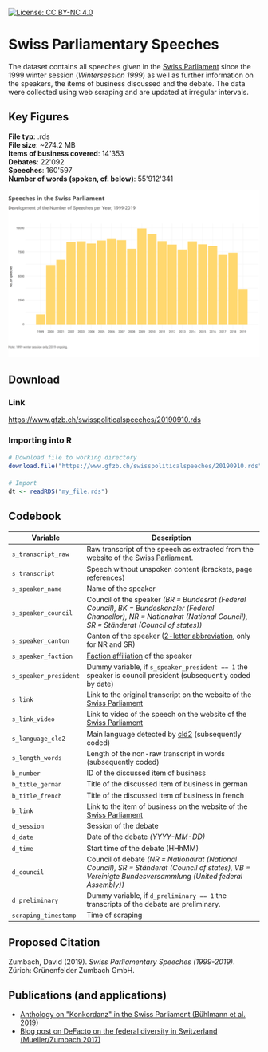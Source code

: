  [![License: CC BY-NC 4.0](https://img.shields.io/badge/License-CC%20BY--NC%204.0-green.svg)](https://creativecommons.org/licenses/by-nc/4.0/)
 
 # Swiss Parliamentary Speeches
The dataset contains all speeches given in the [Swiss Parliament](https://www.parlament.ch) since the 1999 winter session (*Wintersession 1999*) as well as further information on the speakers, the items of business discussed and the debate. The data were collected using web scraping and are updated at irregular intervals. 

## Key Figures
**File typ**: .rds  
**File size**: ~274.2 MB  
**Items of business covered**: 14'353  
**Debates**: 22'092  
**Speeches**: 160'597  
**Number of words (spoken, cf. below)**: 55'912'341 

<img src="https://raw.githubusercontent.com/zumbov2/SwissParliamentarySpeeches/master/speeches_per_year.png" width="800">

## Download
### Link
https://www.gfzb.ch/swisspoliticalspeeches/20190910.rds

### Importing into R
```r
# Download file to working directory
download.file("https://www.gfzb.ch/swisspoliticalspeeches/20190910.rds", "my_file.rds")

# Import
dt <- readRDS("my_file.rds")
```

## Codebook
| Variable | Description |
| --- | --- |
| `s_transcript_raw` | Raw transcript of the speech as extracted from the website of the [Swiss Parliament](https://www.parlament.ch). |
| `s_transcript` | Speech without unspoken content (brackets, page references) |
| `s_speaker_name` | Name  of the speaker |
| `s_speaker_council` | Council of the speaker *(BR = Bundesrat (Federal Council), BK = Bundeskanzler (Federal Chancellor), NR = Nationalrat (National Council), SR = Ständerat (Council of states))* |
| `s_speaker_canton` | Canton of the speaker ([2-letter abbreviation](https://en.wikipedia.org/wiki/Data_codes_for_Switzerland#Cantons), only for NR and SR) |
| `s_speaker_faction` | [Faction affiliation](https://www.parlament.ch/en/organe/groups) of the speaker |
| `s_speaker_president` | Dummy variable, if `s_speaker_president == 1` the speaker is council president (subsequently coded by date) |
| `s_link` | Link to the original transcript on the website of the [Swiss Parliament](https://www.parlament.ch) |
| `s_link_video` | Link to video of the speech on the website of the [Swiss Parliament](https://www.parlament.ch) |
| `s_language_cld2` | Main language detected by [cld2](https://github.com/CLD2Owners/cld2) (subsequently coded) |
| `s_length_words` | Length of the non-raw transcript in words (subsequently coded) |
| `b_number` | ID of the discussed item of business |
| `b_title_german` | Title of the discussed item of business in german |
| `b_title_french` | Title of the discussed item of business in french |
| `b_link` | Link to the item of business on the website of the [Swiss Parliament](https://www.parlament.ch) |
| `d_session` | Session of the debate |
| `d_date` | Date of the debate *(YYYY-MM-DD)* |
| `d_time` | Start time of the debate (HHhMM) |
| `d_council` | Council of debate *(NR = Nationalrat (National Council), SR = Ständerat (Council of states), VB = Vereinigte Bundesversammlung (United federal Assembly))* |
| `d_preliminary` | Dummy variable, if `d_preliminary == 1` the transcripts of the debate are preliminary. |
| `scraping_timestamp` | Time of scraping |

## Proposed Citation
Zumbach, David (2019). *Swiss Parliamentary Speeches (1999-2019)*. Zürich: Grünenfelder Zumbach GmbH.

## Publications (and applications)
* [Anthology on "Konkordanz" in the Swiss Parliament (Bühlmann et al. 2019)](https://www.nzz-libro.ch/konkordanz-im-parlament-zwischen-kooperation-und-konkurrenz-politik-und-gesellschaft-in-der-schweiz)
* [Blog post on DeFacto on the federal diversity in Switzerland (Mueller/Zumbach 2017)](https://www.defacto.expert/2017/12/21/foederale-vielfalt-im-schweizer-parlament/)
